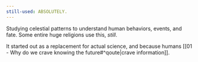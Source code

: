 ```yaml
---
still-used: ABSOLUTELY.
---
```


Studying celestial patterns to understand human behaviors, events, and fate. Some entire huge religions use this, *still*.

It started out as a replacement for actual science, and because humans [[01 - Why do we crave knowing the future#^qoute|crave information]].
